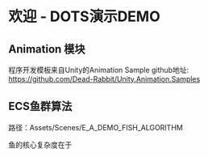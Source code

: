 # 欢迎 - DOTS演示DEMO

## Animation 模块

程序开发模板来自Unity的Animation Sample
github地址: https://github.com/Dead-Rabbit/Unity.Animation.Samples

## ECS鱼群算法

路径：Assets/Scenes/E_A_DEMO_FISH_ALGORITHM

鱼的核心复杂度在于
